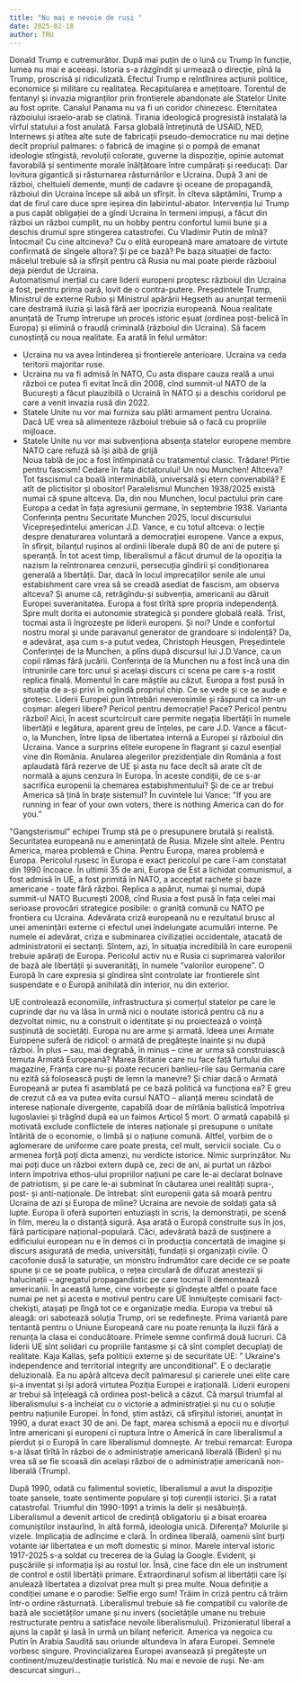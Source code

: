 ```yaml
---
title: "Nu mai e nevoie de ruși "
date: 2025-02-18
author: TRU
---
```

         
 
Donald Trump e cutremurător. După mai puțin de o lună cu Trump în funcție, lumea nu mai e aceeași. Istoria s-a răzgîndit și urmează o direcție, pînă la Trump, proscrisă și ridiculizată. Efectul Trump e reîntîlnirea acțiunii politice, economice și militare cu realitatea. Recapitularea e amețitoare.
Torentul de fentanyl și invazia migranților prin frontierele abandonate ale Statelor Unite au fost oprite.
Canalul Panama nu va fi un coridor chinezesc.
Eternitatea războiului israelo-arab se clatină.
Tirania ideologică progresistă instalată la vîrful statului a fost anulată. Farsa globală întreținută de USAID, NED, Internews și atîtea alte sute de fabricații pseudo-democratice nu mai deține decît propriul palmares: o fabrică de imagine și o pompă de emanat ideologie stîngistă, revoluții colorate, guverne la dispoziție, opinie automat favorabilă și sentimente morale înălțătoare între cumpărați și reeducați.
Dar lovitura gigantică și răsturnarea răsturnărilor e Ucraina. După 3 ani de război, cheltuieli demente, munți de cadavre și oceane de propagandă, războiul din Ucraina începe să aibă un sfîrșit. În cîteva săptămîni, Trump a dat de firul care duce spre ieșirea din labirintul-abator. Intervenția lui Trump a pus capăt obligației de a gîndi Ucraina în termeni impuși, a făcut din război un război cumplit, nu un hobby pentru confortul lumii bune și a deschis drumul spre stingerea catastrofei. Cu Vladimir Putin de mînă? Întocmai! Cu cine altcineva? Cu o elită europeană mare amatoare de virtute confirmată de sîngele altora? Și pe ce bază? Pe baza situației de facto: măcelul trebuie să ia sfîrșit pentru că Rusia nu mai poate pierde războiul deja pierdut de Ucraina.  
Automatismul inerțial cu care liderii europeni proptesc războiul din Ucraina a fost, pentru prima oară, lovit de o contra-putere. Președintele Trump, Ministrul de externe Rubio și Ministrul apărării Hegseth au anunțat termenii care destramă iluzia și lasă fără aer ipocrizia europeană. Noua realitate anunțată de Trump întrerupe un proces istoric eșuat (ordinea post-belică în Europa) și elimină o fraudă criminală (războiul din Ucraina). Să facem cunoștință cu noua realitate. Ea arată în felul următor:
- Ucraina nu va avea întinderea și frontierele anterioare. Ucraina va ceda teritorii majoritar ruse.  
- Ucraina nu va fi admisă în NATO, Cu asta dispare cauza reală a unui război ce putea fi evitat încă din 2008, cînd summit-ul NATO de la București a făcut plauzibilă o Ucraină în NATO și a deschis coridorul pe care a venit invazia rusă din 2022.
- Statele Unite nu vor mai furniza sau plăti armament pentru Ucraina. Dacă UE vrea să alimenteze războiul trebuie să o facă cu propriile mijloace.
- Statele Unite nu vor mai subvenționa absența statelor  europene membre NATO care refuză să își aibă de grijă  
Noua tablă de joc a fost întîmpinată cu tratamentul clasic. Trădare! Pîrtie pentru fascism! Cedare în fața dictatorului! Un nou Munchen! Altceva? Tot fascismul ca boală interminabilă, universală și etern convenabilă? E atît de plictisitor și obositor!
Paralelismul Munchen 1938/2025 există numai că spune altceva. Da, din nou Munchen, locul pactului prin care Europa a cedat în fața agresiunii germane, în septembrie 1938. Varianta Conferința pentru Securitate Munchen 2025, locul discursului Vicepreședintelui american J.D. Vance, e cu totul altceva: o lecție despre denaturarea voluntară a democrației europene. Vance a expus, în sfîrșit, bilanțul rușinos al ordinii liberale după 80 de ani de putere și speranță. În tot acest timp, liberalismul a făcut drumul de la opoziția la nazism la reîntronarea cenzurii, persecuția gîndirii și condiționarea generală a libertății.
Dar, dacă în locul imprecațiilor senile ale unui estabishment care vrea să se creadă asediat de fascism, am observa altceva? Și anume că, retrăgîndu-și subvenția, americanii au dăruit Europei suveranitatea. Europa a fost tîrîtă spre propria independență. Spre mult dorita ei autonomie strategică și pondere globală reală. Trist, tocmai asta îi îngrozește pe liderii europeni. Și noi? Unde e confortul nostru moral și unde  paravanul generator de grandoare si indolență?
Da, e adevărat, așa cum s-a putut vedea, Christoph Heusgen, Președintele Conferinței de la Munchen, a plîns după discursul lui J.D.Vance, ca un copil rămas fără jucării.
Conferința de la Munchen nu a fost încă una din întrunirile care torc unul și același discurs ci scena pe care s-a rostit replica finală. Momentul în care măștile au căzut. Europa a fost pusă în situația de a-și privi în oglindă propriul chip. Ce se vede și ce se aude e grotesc. Liderii Europei pun întrebări neverosimile și răspund ca într-un coșmar: alegeri libere? Pericol pentru democrație! Pace? Pericol pentru război!
Aici, în acest scurtcircuit care permite negația libertății în numele libertății e legătura, aparent greu de înțeles, pe care J.D. Vance a făcut-o, la Munchen, între lipsa de libertatea internă a Europei și războiul din Ucraina. Vance a surprins elitele europene în flagrant și cazul esențial vine din România. Anularea alegerilor prezidențiale din România a fost aplaudată fără rezerve de UE și asta nu face decît să arate cît de normală a ajuns cenzura în Europa. În aceste condiții, de ce s-ar sacrifica europenii la chemarea estabishmentului? Și de ce ar trebui America să țină în brațe sistemul? În cuvintele lui Vance: "If you are running in fear of your own voters, there is nothing America can do for you.”

"Gangsterismul" echipei Trump stă pe o presupunere brutală și realistă. Securitatea europeană nu e amenințată de Rusia.  Mizele sînt altele. Pentru America, marea problemă e China. Pentru Europa, marea problemă e Europa.
Pericolul rusesc în Europa e exact pericolul pe care l-am constatat din 1990 încoace. În ultimii 35 de ani, Europa de Est a lichidat comunismul, a fost admisă în UE, a fost primită în NATO, a acceptat rachete și baze americane - toate fără război. Replica a apărut, numai și numai, după summit-ul NATO București 2008, cînd Rusia a fost pusă în fața celei mai serioase provocări strategice posibile: o graniță comună cu NATO pe frontiera cu Ucraina.
Adevărata criză europeană nu e rezultatul brusc al unei amenințări externe ci efectul unei îndelungate acumulări interne. Pe numele ei adevărat, criza e subminarea civilizației occidentale, atacată de administratorii ei sectanți. Sîntem, azi, în situația incredibilă în care europenii trebuie apărați de Europa. Pericolul activ nu e Rusia ci suprimarea valorilor de bază ale libertății și suveranități, în numele ”valorilor europene”. O Europă în care expresia și gîndirea sînt controlate iar frontierele sînt suspendate e o Europă anihilată din interior, nu din exterior.
 
UE controlează economiile, infrastructura și comerțul statelor pe care le cuprinde dar nu va lăsa în urmă nici o noutate istorică pentru că nu a dezvoltat nimic, nu a construit o identitate și nu proiectează o voință susținută de societăți.
Europa nu are arme și armată. Ideea unei Armate Europene suferă de ridicol: o armată de pregătește înainte și nu după război. În plus – sau, mai degrabă, în minus – cine ar urma să construiască temuta Armată Europeană? Marea Britanie care nu face față furtului din magazine, Franța care nu-și poate recuceri banlieu-rile sau Germania care nu ezită să folosească puști de lemn la manevre? Și chiar dacă o Armată Europeană ar putea fi asamblată pe ce bază politică va funcționa ea? E greu de crezut că ea va putea evita cursul NATO – alianță mereu scindată de interese naționale divergente, capabilă doar de mîrlănia balistică împotriva Iugoslaviei și trăgînd după ea un faimos Articol 5 mort. O armată capabilă și motivată  exclude conflictele de interes naționale și presupune o unitate întărită de o economie, o limbă și o națiune comună. Altfel, vorbim de o aglomerare de uniforme care poate presta, cel mult, servicii sociale. Cu o armenea forță poți dicta amenzi, nu verdicte istorice.
Nimic surprinzător. Nu mai poți duce un război extern după ce, zeci de ani, ai purtat un război intern împotriva ethos-ului propriilor națiuni pe care le-ai declarat bolnave de patriotism, și pe care le-ai subminat în căutarea unei realități supra-, post- și anti-naționale.
De întrebat: sînt europenii gata să moară pentru Ucraina de azi și Europa de mîine? Ucraina are nevoie de soldați gata să lupte. Europa îi oferă suporteri entuziaști în scris, la demonstrații, pe scenă în film, mereu la o distanță sigură.
Așa arată o Europă construite sus în jos, fără participare național-populară. Căci, adevărată bază de susținere a edificiului european nu e în demos ci în producția concertată de imagine și discurs asigurată de media, universități, fundații și organizații civile. O cacofonie dusă la saturație, un monstru îndrumător care decide ce se poate spune și ce se poate publica, o rețea circulară de difuzat anestezii și halucinații – agregatul propagandistic pe care tocmai îl demontează americanii.
În această lume, cine vorbește și gîndește altfel o poate face numai pe net și acesta e motivul pentru care UE  înmulțește comisarii fact-chekiști, atașați pe lîngă tot ce e organizație media.
Europa va trebui să aleagă: ori sabotează soluția Trump, ori se redefinește. Prima variantă pare tentantă pentru o Uniune Europeană care nu poate renunța la iluzii fără a renunța la clasa ei conducătoare. Primele semne confirmă două lucruri. Că liderii UE sînt solidari cu propriile fantasme și că sînt complet decuplați de realitate. Kaja Kallas, șefa politicii externe și de securitate UE: ” Ukraine's independence and territorial integrity are unconditional”. E o declarație deluzională. Ea nu apără altceva decît palmaresul și carierele unei elite care și-a inventat și își adoră virtutea
Poziția Europei e irațională. Liderii europeni ar trebui să înțeleagă că ordinea post-belică a căzut. Că marșul triumfal al liberalismului s-a încheiat cu o victorie a administrației și nu cu o soluție pentru națiunile Europei. În fond, știm astăzi, că sfîrșitul istoriei, anunțat în 1990, a durat exact 30 de ani.
De fapt, marea schismă a epocii nu e divorțul între americani și europeni ci ruptura între o Americă în care liberalismul a pierdut și o Europă în care liberalismul domnește. Ar trebui remarcat: Europa s-a lăsat tîrîtă în război de o administrație americană liberală (Biden) și nu vrea să se fie scoasă din același război de o administrație americană non-liberală (Trump).
 
După 1990, odată cu falimentul sovietic, liberalismul a avut la dispoziție toate șansele, toate sentimente populare și toți curenții istorici. Și a ratat catastrofal. Triumful din 1990-1991 a trimis la delir și nesăbuință. Liberalismul a devenit articol de credință obligatoriu și a bisat eroarea comuniștilor instaurînd, în altă formă, ideologia unică.
Diferența?  Molurile și vizele. Implicația de adîncime e clară. În ordinea liberală, oamenii sînt burți votante iar libertatea e un moft domestic și minor. Marele interval istoric 1917-2025 s-a soldat cu trecerea de la Gulag la Google. Evident, și pușcăriile și informația își au rostul lor. Însă, cine face din ele un instrument de control e ostil libertății primare. Extraordinarul sofism al libertății care își anulează libertatea a dizolvat prea mult și prea multe. Noua definiție a condiției umane e o parodie: Selfie ergo sum!
Trăim în criză pentru că trăim într-o ordine răsturnată. Liberalismul trebuie să fie compatibil cu valorile de bază ale societăților umane și nu invers (societățile umane nu trebuie restructurate pentru a satisface nevoile liberalismului).
Prizonieratul liberal a ajuns la capăt și lasă în urmă un bilanț nefericit. America va negoica cu Putin în Arabia Saudită sau oriunde altundeva în afara Europei. Semnele vorbesc singure. Provincializarea Europei avansează și pregătește un continent/muzeu/destinație turistică.
Nu mai e nevoie de ruși. Ne-am descurcat singuri…
